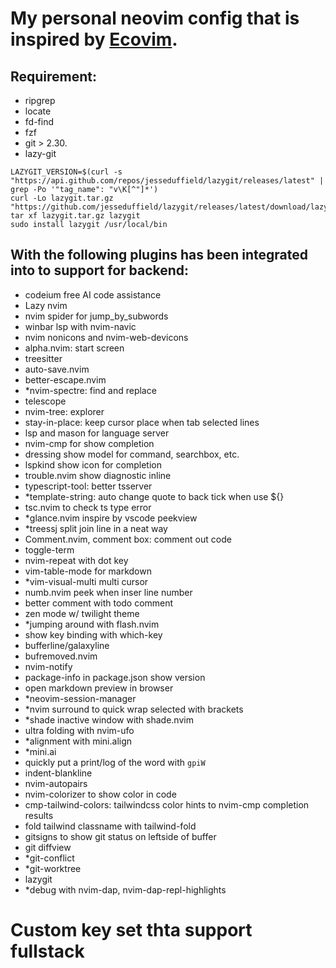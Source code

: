 # My personal neovim config that is inspired by [Ecovim](https://github.com/ecosse3/nvim).

## Requirement:
- ripgrep
- locate
- fd-find
- fzf
- git > 2.30.
- lazy-git
```
LAZYGIT_VERSION=$(curl -s "https://api.github.com/repos/jesseduffield/lazygit/releases/latest" | grep -Po '"tag_name": "v\K[^"]*')
curl -Lo lazygit.tar.gz "https://github.com/jesseduffield/lazygit/releases/latest/download/lazygit_${LAZYGIT_VERSION}_Linux_x86_64.tar.gz"
tar xf lazygit.tar.gz lazygit
sudo install lazygit /usr/local/bin
```

## With the following plugins has been integrated into to support for backend:
- codeium free AI code assistance
- Lazy nvim
- nvim spider for jump_by_subwords
- winbar lsp with nvim-navic 
- nvim nonicons and nvim-web-devicons
- alpha.nvim: start screen
- treesitter
- auto-save.nvim
- better-escape.nvim
- *nvim-spectre: find and replace
- telescope
- nvim-tree: explorer
- stay-in-place: keep cursor place when tab selected lines
- lsp and mason for language server
- nvim-cmp for show completion
- dressing show model for command, searchbox, etc.
- lspkind show icon for completion
- trouble.nvim show diagnostic inline
- typescript-tool: better tsserver
- *template-string: auto change quote to back tick when use ${}
- tsc.nvim to check ts type error
- *glance.nvim inspire by vscode peekview
- *treessj split join line in a neat way
- Comment.nvim, comment box: comment out code
- toggle-term
- nvim-repeat with dot key
- vim-table-mode for markdown
- *vim-visual-multi multi cursor
- numb.nvim peek when inser line number
- better comment with todo comment
- zen mode w/ twilight theme
- *jumping around with flash.nvim
- show key binding with which-key
- bufferline/galaxyline
- bufremoved.nvim
- nvim-notify
- package-info in package.json show version
- open markdown preview in browser
- *neovim-session-manager
- *nvim surround to quick wrap selected with brackets
- *shade inactive window with shade.nvim
- ultra folding with nvim-ufo
- *alignment with mini.align
- *mini.ai
- quickly put a print/log of the word with `gpiW`
- indent-blankline
- nvim-autopairs
- nvim-colorizer to show color in code
- cmp-tailwind-colors: tailwindcss color hints to nvim-cmp completion results
- fold tailwind classname with tailwind-fold
- gitsigns to show git status on leftside of buffer
- git diffview
- *git-conflict
- *git-worktree
- lazygit
- *debug with nvim-dap, nvim-dap-repl-highlights
# Custom key set thta support fullstack
